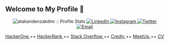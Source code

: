 ## Welcome to My Profile 👋
<p align="center">
<img src="https://komarev.com/ghpvc/?username=atakandenzakdmr&color=blueviolet" alt="atakandenzakdmr :: Profile Stats"></a>
<a href="https://www.linkedin.com/in/atakandenzakdmr" target="_blank"><img alt="LinkedIn" src="https://img.shields.io/badge/LinkedIn-%40atakandenzakdmr-blue"</a>
<a href="https://www.instagram.com/atakandenzakdmr/" <img alt="Instagram" target="_blank"><img alt="Instagram" src="https://img.shields.io/badge/Instagram-%40atakandenzakdmr-blueviolet"</a>
<a href="https://twitter.com/atakandenzakdmr/" target="_blank"><img alt="Twitter" src="https://img.shields.io/badge/Twitter-%40atakandenzakdmr-blue"</a>
<a href="mailto:atakandenizakdemir@gmail.com"><img alt="Email" src="https://img.shields.io/badge/E--Mail-atakandenizakdemir%40gmail.com-orange"</a>

<a href="https://hackerone.com/atakandenzakdmr" link="red"> HackerOne </a> ++ 
<a href="https://www.hackerrank.com/atakandenzakdmr" link="blue"> HackerRank </a> ++ 
<a href="https://stackoverflow.com/users/16284211/atakan-deniz-akdemir" link="green"> Stack Overflow </a> ++ 
<a href="https://www.credly.com/users/atakan-deniz-akdemir" link="yellow"> Credly </a> ++ 
<a href="https://www.meetup.com/tr-TR/members/300503703/" link="ocean"> MeetUp </a> ++ 
<a href="https://europa.eu/europass/eportfolio/screen/share/51ca9aad-c0f8-484b-b741-1a47c08e352f?lang=en" link="grey"> CV </a>
  
</p>
